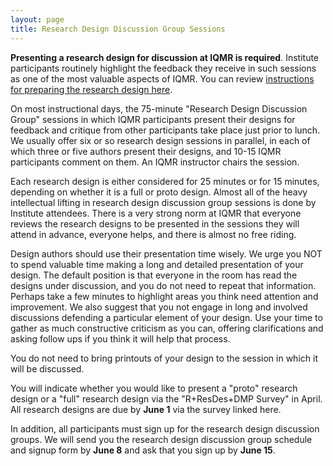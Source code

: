 ```yaml
---
layout: page
title: Research Design Discussion Group Sessions
---
```


**Presenting a research design for discussion at IQMR is required**. Institute participants routinely highlight the feedback they receive in such sessions as one of the most valuable aspects of IQMR. You can review [instructions for preparing the research design here](https://docs.google.com/document/d/1Bm0NvStd-bueI_Oda9RB_vAs4lsdSUkGpaUuneHO0MA/edit?tab=t.0).

On most instructional days, the 75-minute "Research Design Discussion Group" sessions in which IQMR participants present their designs for feedback and critique from other participants take place just prior to lunch. We usually offer six or so research design sessions in parallel, in each of which three or five authors present their designs, and 10-15 IQMR participants comment on them. An IQMR instructor chairs the session.

Each research design is either considered for 25 minutes or for 15 minutes, depending on whether it is a full or proto design. Almost all of the heavy intellectual lifting in research design discussion group sessions is done by Institute attendees. There is a very strong norm at IQMR that everyone reviews the research designs to be presented in the sessions they will attend in advance, everyone helps, and there is almost no free riding.

Design authors should use their presentation time wisely. We urge you NOT to spend valuable time making a long and detailed presentation of your design. The default position is that everyone in the room has read the designs under discussion, and you do not need to repeat that information. Perhaps take a few minutes to highlight areas you think need attention and improvement. We also suggest that you not engage in long and involved discussions defending a particular element of your design. Use your time to gather as much constructive criticism as you can, offering clarifications and asking follow ups if you think it will help that process.

You do not need to bring printouts of your design to the session in which it will be discussed.

You will indicate whether you would like to present a "proto" research design or a "full" research design via the "R+ResDes+DMP Survey" in April. All research designs are due by **June 1** via the survey linked here.

In addition, all participants must sign up for the research design discussion groups. We will send you the research design discussion group schedule and signup form by **June 8** and ask that you sign up by **June 15**.
